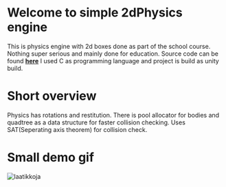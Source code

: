 # **Welcome to simple 2dPhysics engine**


This is physics engine with 2d boxes done as part of the school course. Nothing super serious and mainly done for education.
Source code can be found [**here**](https://github.com/Pendergaster/2dPhysics/tree/master/vsproject/3dTesting)
I used C as programming language and project is build as unity build.

# Short overview

Physics has rotations and restitution. There is pool allocator for bodies and quadtree as a data structure for faster collision checking.
Uses SAT(Seperating axis theorem) for collision check.


# **Small demo gif**

![laatikkoja](laatikkoVid.gif)
